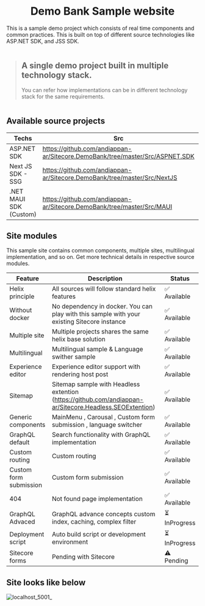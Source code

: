 <h1 align="center">Demo Bank Sample website</h1>
This is a sample demo project which consists of real time components and common practices. This is built on top of different source technologies like ASP.NET SDK, and JSS SDK.

```
```
> <h2>A single demo project built in multiple technology stack.</h2> You can refer how implementations can be in different technology stack for the same requirements.
```
```
## Available source projects
| Techs  | Src | Status |
| ------------- | ------------- | ------------- |
| ASP.NET SDK  | https://github.com/andiappan-ar/Sitecore.DemoBank/tree/master/Src/ASPNET.SDK  | ✅	Available |
| Next JS SDK - SSG  | https://github.com/andiappan-ar/Sitecore.DemoBank/tree/master/Src/NextJS  | ⏳	InProgress |
| .NET MAUI SDK (Custom)  | https://github.com/andiappan-ar/Sitecore.DemoBank/tree/master/Src/MAUI  | ✅	Available |


## Site modules
This sample site contains common components, multiple sites, multilingual implementation, and so on.
Get more technical details in respective source modules.

| Feature  | Description | Status |
| ------------- | ------------- | ------------- |
| Helix principle  | All sources will follow standard helix features  | ✅	Available |
| Without docker  | No dependency in docker. You can play with this sample with your existing Sitecore instance  | ✅	Available |
| Multiple site  | Multiple projects shares the same helix base solution  | ✅	Available |
| Multilingual  | Multilingual sample & Language swither sample  | ✅	Available |
| Experience editor  | Experience editor support with rendering host post  | ✅	Available |
| Sitemap  | Sitemap sample with Headless extention (https://github.com/andiappan-ar/Sitecore.Headless.SEOExtention)  | ✅	Available |
| Generic components  | MainMenu , Carousal , Custom form submission , language switcher| ✅	Available |
| GraphQL default  | Search functionality with GraphQL implementation | ✅	Available |
| Custom routing  | Custom routing| ✅	Available |
| Custom form submission  | Custom form submission| ✅	Available |
| 404  | Not found page implementation| ✅	Available |
| GraphQL Advaced  | GraphQL advance concepts custom index, caching, complex filter | ⏳	InProgress |
| Deployment script  | Auto build script or development environment | ⏳	InProgress |
| Sitecore forms  | Pending with Sitecore | ⚠️	Pending |

## Site looks like below

![localhost_5001_](https://user-images.githubusercontent.com/11770345/159174749-00fe05c5-12b5-4919-9aa7-0c3e3e258cff.png)
